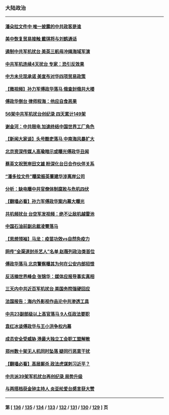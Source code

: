 ### 大陆政治
---
#### [潘朵拉文件中 唯一披露的中共政客是谁](../../pages/ncid277/n13280933.md) 
#### [美中恢复贸易接触 戴琪将与刘鹤通话](../../pages/ncid277/n13281029.md) 
#### [遏制中共军机扰台 美英三航母冲绳海域军演](../../pages/ncid277/n13280925.md) 
#### [中共军机连续4天扰台 专家：恐引反效果](../../pages/ncid277/n13280367.md) 
#### [中方未兑现承诺 美宣布对华四项贸易政策](../../pages/ncid277/n13280634.md) 
#### [【微视频】孙力军傅政华落马 俄查封俄共大楼](../../pages/ncid277/n13280721.md) 
#### [傅政华倒台 律师程海：他应自食恶果](../../pages/ncid277/n13280228.md) 
#### [56架中共军机扰台创纪录 四天累计149架](../../pages/ncid277/n13280737.md) 
#### [谢金河：中共限电 加速终结中国世界工厂角色](../../pages/ncid277/n13279989.md) 
#### [【新闻大家谈】头号酷吏落马 中南海风暴扩大](../../pages/ncid277/n13280487.md) 
#### [北京资深传媒人高瑜暗示或曝光傅政华丑闻](../../pages/ncid277/n13280192.md) 
#### [蔡英文祝贺岸田文雄 盼深化台日合作伙伴关系](../../pages/ncid277/n13280014.md) 
#### [“潘多拉文件”曝梁振英董建华涉离岸公司](../../pages/ncid277/n13279556.md) 
#### [分析：缺电曝中共官僚体制腐败与危机四伏](../../pages/ncid277/n13279708.md) 
#### [【翻墙必看】孙力军傅政华案内幕大曝光](../../pages/ncid277/n13278919.md) 
#### [共机频扰台 台空军发视频：绝不让敌机越雷池](../../pages/ncid277/n13279339.md) 
#### [中国石油前副总裁凌霄落马](../../pages/ncid277/n13279320.md) 
#### [【思想领袖】马龙：疫苗功效vs自然免疫力](../../pages/ncid277/n13250544.md) 
#### [网传“全渠道封杀艺人”名单 赵薇列政治类首位](../../pages/ncid277/n13278687.md) 
#### [傅政华落马 北京警察曝其为何在公安内部招恨](../../pages/ncid277/n13278911.md) 
#### [反活摘世界峰会 张锦华：媒体应报导事实真相](../../pages/ncid277/n13278502.md) 
#### [三天内中共近百军机扰台 美国务院强硬回应](../../pages/ncid277/n13278551.md) 
#### [法国报告：海内外影视作品沦中共渗透工具](../../pages/ncid277/n13278578.md) 
#### [中共23副部级以上高官落马 9人任政法要职](../../pages/ncid277/n13277436.md) 
#### [袁红冰谈傅政华与王小洪争权内幕](../../pages/ncid277/n13278343.md) 
#### [成员安全受威胁 港最大独立工会职工盟解散](../../pages/ncid277/n13278371.md) 
#### [郑州数十架无人机同时坠落 疑同行恶意干扰](../../pages/ncid277/n13277580.md) 
#### [【翻墙必看】高层厮杀 政法虎谋刺习近平？](../../pages/ncid277/n13277485.md) 
#### [中共派39架军机扰台再创纪录 局势升级](../../pages/ncid277/n13277442.md) 
#### [与两搭档获金钟主持人 炎亚纶爱台感言获大赞](../../pages/ncid277/n13277226.md) 

---
#### 第 [ [136](./136.md) / [135](./135.md) / [134](./134.md) / [133](./133.md) / [132](./132.md) / [131](./131.md) / [130](./130.md) / [129](./129.md) ] 页
